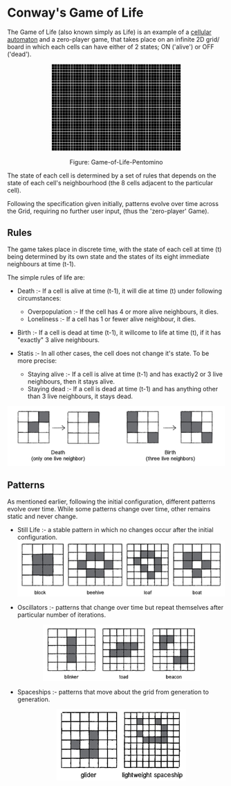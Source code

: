 # Conway's Game of Life

The Game of Life (also known simply as Life) is an example of a [cellular automaton][CA] and a zero-player game, that takes place on an infinite 2D grid/ board in which each cells can have either of 2 states; ON ('alive') or OFF ('dead').

<p align="center"><img src="assets/example.gif" alt="2D Cellular Automata" width = "300px"></p>

<center>Figure: Game-of-Life-Pentomino</center>

The state of each cell is determined by a set of rules that depends on the state of each cell's neighbourhood (the 8 cells adjacent to the particular cell).

Following the specification given initially, patterns evolve over time across the Grid, requiring no further user input, (thus the 'zero-player' Game).

## Rules

The game takes place in discrete time, with the state of each cell at time (t) being determined by its own state and the states of its eight immediate neighbours at time (t-1).

The simple rules of life are:

- Death :- If a cell is alive at time (t-1), it will die at time (t) under following circumstances:
  - Overpopulation :- If the cell has 4 or more alive neighbours, it dies.
  - Loneliness :- If a cell has 1 or fewer alive neighbour, it dies.

- Birth :- If a cell is dead at time (t-1), it willcome to life at time (t), if it has "exactly" 3 alive neighbours.

- Statis :- In all other cases, the cell does not change it's state. To be more precise:
  - Staying alive :- If a cell is alive at time (t-1) and has exactly2 or 3 live neighbours, then it stays alive.
  - Staying dead :- If a cell is dead at time (t-1) and has anything other than 3 live neighbours, it stays dead.
  
![Cell State Change](assets/changeState.jpg)

## Patterns

As mentioned earlier, following the initial configuration, different patterns evolve over time. While some patterns change over time, other remains static and never change.

- Still Life :- a stable pattern in which no changes occur after the initial configuration.
  ![Still Life](assets/stillLife.jpg)

- Oscillators :- patterns that change over time but repeat themselves after particular number of iterations.
  <p align="center"><img src="assets/oscillator.jpg" alt="Spaceships" height="130px"/></p>

- Spaceships :- patterns that move about the grid from generation to generation.
  <p align="center"><img src="assets/spaceship.jpg" alt="Spaceships" width="300px"/></p>

[CA]: <https://mathworld.wolfram.com/CellularAutomaton.html#:~:text=A%20cellular%20automaton%20is%20a,many%20time%20steps%20as%20desired.>
